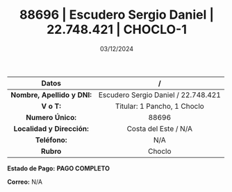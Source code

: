 ﻿---
title: 88696 | Escudero Sergio Daniel | 22.748.421 | CHOCLO-1
date: 03/12/2024
draft: false
tags: ['costa-del-este', 'choclo', 'titular']
---

|          **Datos**          |  /  |
|:---------------------------:|:---:|
| **Nombre, Apellido y DNI:** | Escudero Sergio Daniel / 22.748.421 |
|          **V o T:**         | Titular: 1 Pancho, 1 Choclo |
|      **Numero Único:**      | 88696 |
|  **Localidad y Dirección:** | Costa del Este / N/A |
|        **Teléfono:**        | N/A |
|          **Rubro**          | Choclo |

**Estado de Pago:** **PAGO COMPLETO**

**Correo:** N/A
